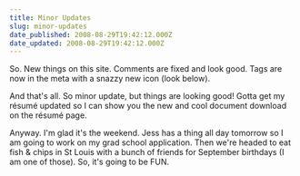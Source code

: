 ```yaml
---
title: Minor Updates
slug: minor-updates
date_published: 2008-08-29T19:42:12.000Z
date_updated: 2008-08-29T19:42:12.000Z
---
```


So. New things on this site. Comments are fixed and look good. Tags are now in the meta with a snazzy new icon (look below).

And that's all. So minor update, but things are looking good! Gotta get my résumé updated so I can show you the new and cool document download on the résumé page.

Anyway. I'm glad it's the weekend. Jess has a thing all day tomorrow so I am going to work on my grad school application. Then we're headed to eat fish & chips in St Louis with a bunch of friends for September birthdays (I am one of those). So, it's going to be FUN.
